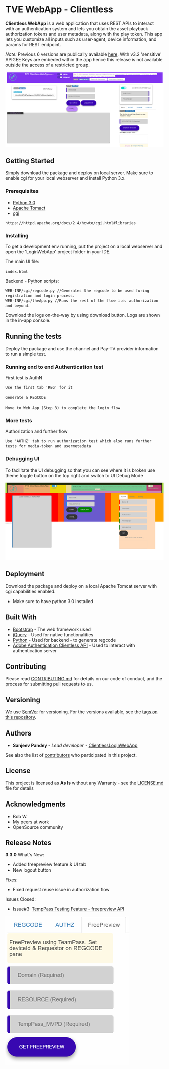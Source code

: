 # TVE WebApp - Clientless

**Clientless WebApp** is a web application that uses REST APIs to interact with an authentication system and lets you obtain the asset playback authorization tokens and user metadata, along with the play token. This app lets you customize all inputs such as user-agent, device information, and params for REST endpoint.

_Note:_ Previous 6 versions are publically available [here](https://github.com/SanjeevKumarPandey/ClientlessLoginWebApp/releases). With v3.2 'sensitive' APIGEE Keys are embeded within the app hence this release is not available outside the access of a restricted group.

![UI](/Asset_files/img/app_UI_3.4.png)

## Getting Started

Simply download the package and deploy on local server. Make sure to enable cgi for your local webserver and install Python 3.x. 

### Prerequisites

- [Python 3.0](https://www.python.org/download/releases/3.0/)
- [Apache Tomact](https://tomcat.apache.org/tomcat-7.0-doc/setup.html)
- [cgi](https://httpd.apache.org/docs/2.4/howto/cgi.html) 

```
https://httpd.apache.org/docs/2.4/howto/cgi.html#libraries
```

### Installing

To get a development env running, put the project on a local webserver and open the 'LoginWebApp' project folder in your IDE.

The main UI file:

```
index.html
```

Backend - Python scripts:

```
WEB-INF/cgi/regcode.py //Generates the regcode to be used furing registration and login process.
WEB-INF/cgi/theApp.py //Runs the rest of the flow i.e. authorization and beyond.
```

Download the logs on-the-way by using download button. Logs are shown in the in-app console.

## Running the tests

Deploy the package and use the channel and Pay-TV provider information to run a simple test.

### Running end to end Authentication test

First test is AuthN

```
Use the first tab 'REG' for it

Generate a REGCODE

Move to Web App (Step 3) to complete the login flow
```

### More tests

Authorization and further flow

```
Use 'AUTHZ' tab to run authorization test which also runs further tests for media-token and usermetadata
```

### Debugging UI

To facilitate the UI debugging so that you can see where it is broken use theme toggle button on the top right and switch to UI Debug Mode

![UI](/Asset_files/img/app-UI_Debug.png)

## Deployment

Download the package and deploy on a local Apache Tomcat server with cgi capabilities enabled.
- Make sure to have python 3.0 installed

## Built With

* [Bootstrap](https://getbootstrap.com/docs/4.1/getting-started/introduction/) - The web framework used
* [jQuery](https://learn.jquery.com/about-jquery/how-jquery-works/) - Used for native functionalities 
* [Python](https://www.python.org/download/releases/3.0/) - Used for backend - to generate regcode
* [Adobe Authentication Clientless API](http://tve.helpdocsonline.com/clientless-api-reference) - Used to interact with authentication server

## Contributing

Please read [CONTRIBUTING.md](https://gist.github.com/PurpleBooth/b24679402957c63ec426) for details on our code of conduct, and the process for submitting pull requests to us.

## Versioning

We use [SemVer](http://semver.org/) for versioning. For the versions available, see the [tags on this repository](https://github.com/SanjeevKumarPandey/ClientlessLoginWebApp/tags). 

## Authors

* **Sanjeev Pandey** - *Lead developer* - [ClientlessLoginWebApp](https://github.com/SanjeevKumarPandey)

See also the list of [contributors](https://github.com/SanjeevKumarPandey/ClientlessLoginWebApp/graphs/contributors) who participated in this project.

## License

This project is licensed as **As Is** without any Warranty - see the [LICENSE.md](LICENSE.md) file for details

## Acknowledgments

* Bob W.
* My peers at work
* OpenSource community

## Release Notes

**3.3.0**
What's New:
+ Added freepreview feature & UI tab
+ New logout button

Fixes:
+ Fixed request reuse issue in authorization flow

Issues Closed:
+ Issue#3: [TempPass Testing Feature - freepreview API](https://git.corp.adobe.com/sanpande/Primetime-clientless-sample-app/issues/3)

![Freepreview UI Tab](/Asset_files/img/Freepreview.png)